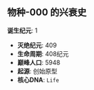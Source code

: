 ## 物种-000 的兴衰史

**诞生纪元**: 1
- **灭绝纪元**: 409
- **生命周期**: 408纪元
- **巅峰人口**: 5948
- **起源**: 创始原型
- **核心DNA**: `Life`


